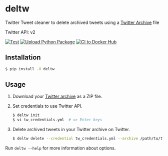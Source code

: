 deltw
=====

Twitter Tweet cleaner to delete archived tweets using a [Twitter Archive](https://support.twitter.com/articles/20170160) file

Twitter API: v2

[![Test](https://github.com/dceoy/deltw/actions/workflows/test.yml/badge.svg)](https://github.com/dceoy/deltw/actions/workflows/test.yml)
[![Upload Python Package](https://github.com/dceoy/deltw/actions/workflows/python-publish.yml/badge.svg)](https://github.com/dceoy/deltw/actions/workflows/python-publish.yml)
[![CI to Docker Hub](https://github.com/dceoy/deltw/actions/workflows/docker-publish.yml/badge.svg)](https://github.com/dceoy/deltw/actions/workflows/docker-publish.yml)

Installation
------------

```sh
$ pip install -U deltw
```

Usage
-----


1.  Download your [Twitter archive](https://support.twitter.com/articles/20170160) as a ZIP file.

2.  Set credentials to use Twitter API.

    ```sh
    $ deltw init
    $ vi tw_credentials.yml  # => Enter keys
    ```

3.  Delete archived tweets in your Twitter archive on Twitter.

    ```sh
    $ deltw delete --credential tw_credentials.yml --archive /path/to/tweet_archive.zip
    ```

Run `deltw --help` for more information about options.
